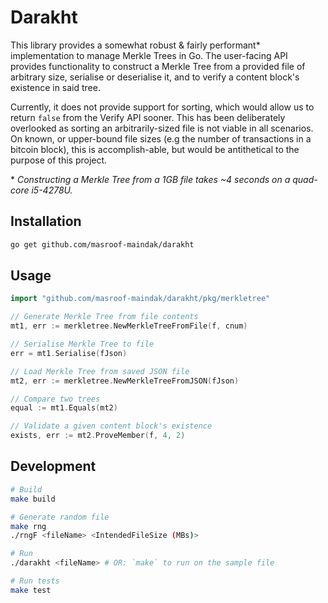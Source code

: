 # Darakht

This library provides a somewhat robust & fairly performant* implementation to manage Merkle Trees in Go. The user-facing API provides functionality to construct a Merkle Tree from a provided file of arbitrary size, serialise or deserialise it, and to verify a content block's existence in said tree.

Currently, it does not provide support for sorting, which would allow us to return `false` from the Verify API sooner. This has been deliberately overlooked as sorting an arbitrarily-sized file is not viable in all scenarios. On known, or upper-bound file sizes (e.g the number of transactions in a bitcoin block), this is accomplish-able, but would be antithetical to the purpose of this project.

\* *Constructing a Merkle Tree from a 1GB file takes ~4 seconds on a quad-core i5-4278U.*

## Installation

```bash
go get github.com/masroof-maindak/darakht
```

## Usage

```Go
import "github.com/masroof-maindak/darakht/pkg/merkletree"

// Generate Merkle Tree from file contents
mt1, err := merkletree.NewMerkleTreeFromFile(f, cnum)

// Serialise Merkle Tree to file
err = mt1.Serialise(fJson)

// Load Merkle Tree from saved JSON file
mt2, err := merkletree.NewMerkleTreeFromJSON(fJson)

// Compare two trees
equal := mt1.Equals(mt2)

// Validate a given content block's existence
exists, err := mt2.ProveMember(f, 4, 2)
```

## Development

```bash
# Build
make build

# Generate random file
make rng
./rngF <fileName> <IntendedFileSize (MBs)>

# Run
./darakht <fileName> # OR: `make` to run on the sample file

# Run tests
make test
```
